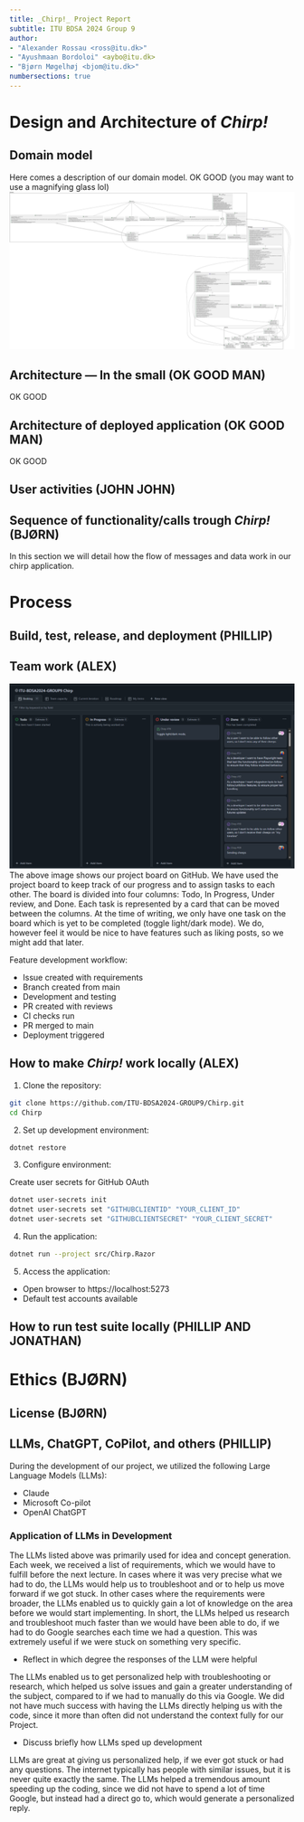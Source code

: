 ```yaml
---
title: _Chirp!_ Project Report
subtitle: ITU BDSA 2024 Group 9
author:
- "Alexander Rossau <ross@itu.dk>"
- "Ayushmaan Bordoloi" <aybo@itu.dk>
- "Bjørn Møgelhøj <bjom@itu.dk>"
numbersections: true
---
```


# Design and Architecture of _Chirp!_

## Domain model

Here comes a description of our domain model.
OK GOOD
(you may want to use a magnifying glass lol)
![Illustration of the _Chirp!_ data model as UML class diagram.](images/include.svg)

## Architecture — In the small (OK GOOD MAN)
OK GOOD

## Architecture of deployed application (OK GOOD MAN)
OK GOOD

## User activities (JOHN JOHN)

## Sequence of functionality/calls trough _Chirp!_ (BJØRN)
In this section we will detail how the flow of messages and data work in our chirp application.


# Process

## Build, test, release, and deployment (PHILLIP)

## Team work (ALEX)
![Project board](images/board.png)
The above image shows our project board on GitHub. We have used the project board to keep track of our progress and to assign tasks to each other.
The board is divided into four columns: Todo, In Progress, Under review, and Done. Each task is represented by a card that can be moved between the columns.
At the time of writing, we only have one task on the board which is yet to be completed (toggle light/dark mode). We do, however feel it would be nice to have features such as liking posts, so we might add that later.

Feature development workflow:

- Issue created with requirements
- Branch created from main
- Development and testing
- PR created with reviews
- CI checks run
- PR merged to main
- Deployment triggered

## How to make _Chirp!_ work locally (ALEX)

1. Clone the repository:

```bash
git clone https://github.com/ITU-BDSA2024-GROUP9/Chirp.git
cd Chirp
```

2. Set up development environment:

```bash
dotnet restore
```

3. Configure environment:

Create user secrets for GitHub OAuth
```bash
dotnet user-secrets init
dotnet user-secrets set "GITHUBCLIENTID" "YOUR_CLIENT_ID"
dotnet user-secrets set "GITHUBCLIENTSECRET" "YOUR_CLIENT_SECRET"
```

4. Run the application:


```bash
dotnet run --project src/Chirp.Razor
```

5. Access the application:

- Open browser to https://localhost:5273
- Default test accounts available

## How to run test suite locally (PHILLIP AND JONATHAN)

# Ethics (BJØRN)

## License (BJØRN)

## LLMs, ChatGPT, CoPilot, and others (PHILLIP)

During the development of our project, we utilized the following Large Language Models (LLMs):
- Claude
- Microsoft Co-pilot
- OpenAI ChatGPT

### Application of LLMs in Development

The LLMs listed above was primarily used for idea and concept generation. Each week, we received a list of requirements,
which we would have to fulfill before the next lecture. In cases where it was very precise what we had to do, the LLMs
would help us to troubleshoot and or to help us move forward if we got stuck. In other cases where the requirements were
broader, the LLMs enabled us to quickly gain a lot of knowledge on the area before we would start implementing. In short,
the LLMs helped us research and troubleshoot much faster than we would have been able to do, if we had to do Google searches
each time we had a question. This was extremely useful if we were stuck on something very specific.

- Reflect in which degree the responses of the LLM were helpful

The LLMs enabled us to get personalized help with troubleshooting or research, which helped us solve issues and gain
a greater understanding of the subject, compared to if we had to manually do this via Google. We did not have much success
with having the LLMs directly helping us with the code, since it more than often did not understand the context fully
for our Project.

- Discuss briefly how LLMs sped up development

LLMs are great at giving us personalized help, if we ever got stuck or had any questions. The internet typically has
people with similar issues, but it is never quite exactly the same. The LLMs helped a tremendous amount speeding up the
coding, since we did not have to spend a lot of time Google, but instead had a direct go to, which would generate a
personalized reply.


